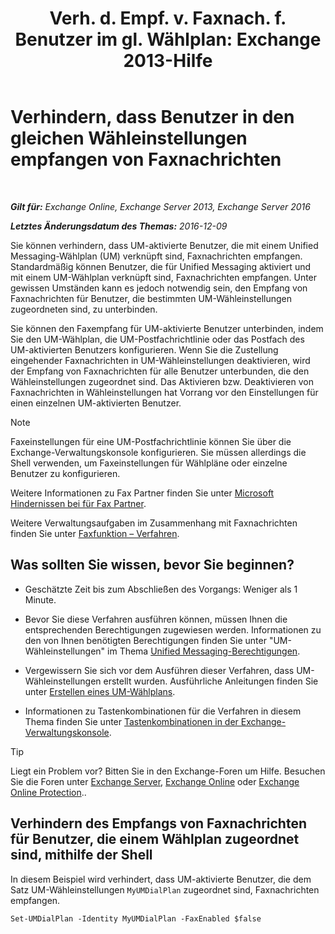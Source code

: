 ﻿---
title: 'Verh. d. Empf. v. Faxnach. f. Benutzer im gl. Wählplan: Exchange 2013-Hilfe'
TOCTitle: Verhindern, dass Benutzer in den gleichen Wähleinstellungen empfangen von Faxnachrichten
ms:assetid: 4fc66414-c950-4bca-ac20-4e489f288d06
ms:mtpsurl: https://technet.microsoft.com/de-de/library/Bb201688(v=EXCHG.150)
ms:contentKeyID: 52062705
ms.date: 05/23/2018
mtps_version: v=EXCHG.150
ms.translationtype: MT
---

# Verhindern, dass Benutzer in den gleichen Wähleinstellungen empfangen von Faxnachrichten

 

_**Gilt für:** Exchange Online, Exchange Server 2013, Exchange Server 2016_

_**Letztes Änderungsdatum des Themas:** 2016-12-09_

Sie können verhindern, dass UM-aktivierte Benutzer, die mit einem Unified Messaging-Wählplan (UM) verknüpft sind, Faxnachrichten empfangen. Standardmäßig können Benutzer, die für Unified Messaging aktiviert und mit einem UM-Wählplan verknüpft sind, Faxnachrichten empfangen. Unter gewissen Umständen kann es jedoch notwendig sein, den Empfang von Faxnachrichten für Benutzer, die bestimmten UM-Wähleinstellungen zugeordneten sind, zu unterbinden.

Sie können den Faxempfang für UM-aktivierte Benutzer unterbinden, indem Sie den UM-Wählplan, die UM-Postfachrichtlinie oder das Postfach des UM-aktivierten Benutzers konfigurieren. Wenn Sie die Zustellung eingehender Faxnachrichten in UM-Wähleinstellungen deaktivieren, wird der Empfang von Faxnachrichten für alle Benutzer unterbunden, die den Wähleinstellungen zugeordnet sind. Das Aktivieren bzw. Deaktivieren von Faxnachrichten in Wähleinstellungen hat Vorrang vor den Einstellungen für einen einzelnen UM-aktivierten Benutzer.


> [!NOTE]
> Faxeinstellungen für eine UM-Postfachrichtlinie können Sie über die Exchange-Verwaltungskonsole konfigurieren. Sie müssen allerdings die Shell verwenden, um Faxeinstellungen für Wählpläne oder einzelne Benutzer zu konfigurieren.



Weitere Informationen zu Fax Partner finden Sie unter [Microsoft Hindernissen bei für Fax Partner](https://go.microsoft.com/fwlink/?linkid=190238).

Weitere Verwaltungsaufgaben im Zusammenhang mit Faxnachrichten finden Sie unter [Faxfunktion – Verfahren](faxing-procedures-exchange-2013-help.md).

## Was sollten Sie wissen, bevor Sie beginnen?

  - Geschätzte Zeit bis zum Abschließen des Vorgangs: Weniger als 1 Minute.

  - Bevor Sie diese Verfahren ausführen können, müssen Ihnen die entsprechenden Berechtigungen zugewiesen werden. Informationen zu den von Ihnen benötigten Berechtigungen finden Sie unter "UM-Wähleinstellungen" im Thema [Unified Messaging-Berechtigungen](unified-messaging-permissions-exchange-2013-help.md).

  - Vergewissern Sie sich vor dem Ausführen dieser Verfahren, dass UM-Wähleinstellungen erstellt wurden. Ausführliche Anleitungen finden Sie unter [Erstellen eines UM-Wählplans](create-a-um-dial-plan-exchange-2013-help.md).

  - Informationen zu Tastenkombinationen für die Verfahren in diesem Thema finden Sie unter [Tastenkombinationen in der Exchange-Verwaltungskonsole](keyboard-shortcuts-in-the-exchange-admin-center-exchange-online-protection-help.md).


> [!TIP]
> Liegt ein Problem vor? Bitten Sie in den Exchange-Foren um Hilfe. Besuchen Sie die Foren unter <A href="https://go.microsoft.com/fwlink/p/?linkid=60612">Exchange Server</A>, <A href="https://go.microsoft.com/fwlink/p/?linkid=267542">Exchange Online</A> oder <A href="https://go.microsoft.com/fwlink/p/?linkid=285351">Exchange Online Protection</A>..



## Verhindern des Empfangs von Faxnachrichten für Benutzer, die einem Wählplan zugeordnet sind, mithilfe der Shell

In diesem Beispiel wird verhindert, dass UM-aktivierte Benutzer, die dem Satz UM-Wähleinstellungen `MyUMDialPlan` zugeordnet sind, Faxnachrichten empfangen.

    Set-UMDialPlan -Identity MyUMDialPlan -FaxEnabled $false


